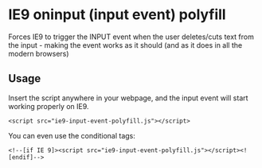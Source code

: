 # IE9 oninput (input event) polyfill
Forces IE9 to trigger the INPUT event when the user deletes/cuts text from the input - making the event works as it should (and as it does in all the modern browsers)

## Usage
Insert the script anywhere in your webpage, and the input event will start working properly on IE9.

`<script src="ie9-input-event-polyfill.js"></script>`

You can even use the conditional tags:

`<!--[if IE 9]><script src="ie9-input-event-polyfill.js"></script><![endif]-->`
